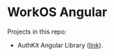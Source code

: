 # WorkOS Angular

Projects in this repo:

- AuthKit Angular Library ([link](https://github.com/tr11/workos-angular/tree/main/projects/authkit-angular)).
